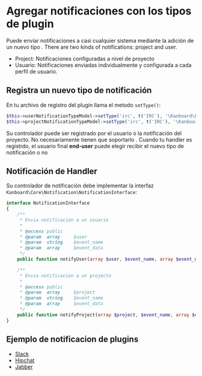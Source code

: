 Agregar notificaciones con los tipos de plugin
==============================================

Puede enviar notificaciones a casi cualquier sistema mediante la adición de un nuevo tipo .
There are two kinds of notifications: project and user.

- Project: Notificaciones configuradas a nivel de proyecto
- Usuario: Notificaciones enviadas individualmente y configurada a cada perfil de usuario.

Registra un nuevo tipo de notificación
--------------------------------------

En tu archivo de registro del plugin llama el metodo `setType()`:

```php
$this->userNotificationTypeModel->setType('irc', t('IRC'), '\Kanboard\Plugin\IRC\Notification\IrcHandler');
$this->projectNotificationTypeModel->setType('irc', t('IRC'), '\Kanboard\Plugin\IRC\Notification\IrcHandler');
```

Su controlador puede ser registrado por el usuario o la notificación del proyecto. No necesariamente tienen que soportarlo .
Cuando tu handler es registrdo, el usuario final **end-user** puede elegir recibir el nuevo tipo de notificación o no 

Notificación de Handler
-----------------------

Su controlador de notificación debe implementar la interfaz `Kanboard\Core\Notification\NotificationInterface`:

```php
interface NotificationInterface
{
    /**
     * Envia notificación a un usuario
     *
     * @access public
     * @param  array     $user
     * @param  string    $event_name
     * @param  array     $event_data
     */
    public function notifyUser(array $user, $event_name, array $event_data);

    /**
     * Envia notificacion a un projecto
     *
     * @access public
     * @param  array     $project
     * @param  string    $event_name
     * @param  array     $event_data
     */
    public function notifyProject(array $project, $event_name, array $event_data);
}
```

Ejemplo de notificacion de plugins
---------------------------------

- [Slack](https://github.com/kanboard/plugin-slack)
- [Hipchat](https://github.com/kanboard/plugin-hipchat)
- [Jabber](https://github.com/kanboard/plugin-jabber)

